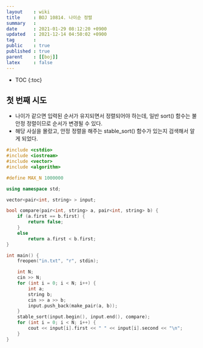 ```yaml
---
layout    : wiki
title     : BOJ 10814. 나이순 정렬
summary   : 
date      : 2021-01-29 08:12:20 +0900
updated   : 2021-12-14 04:50:02 +0900
tag       : 
public    : true
published : true
parent    : [[boj]]
latex     : false
---
```

* TOC
{:toc}

## 첫 번째 시도
- 나이가 같으면 입력된 순서가 유지되면서 정렬되어야 하는데, 일반 sort() 함수는 불안정 정렬이므로 순서가 변경될 수 있다.
- 해당 사실을 몰랐고, 안정 정렬을 해주는 stable_sort() 함수가 있는지 검색해서 알게 되었다.
```cpp linenos
#include <cstdio>
#include <iostream>
#include <vector>
#include <algorithm>

#define MAX_N 1000000

using namespace std;

vector<pair<int, string> > input;

bool compare(pair<int, string> a, pair<int, string> b) {
	if (a.first == b.first) {
		return false;
	}
	else
		return a.first < b.first;
}

int main() {
	freopen("in.txt", "r", stdin);

	int N;
	cin >> N;
	for (int i = 0; i < N; i++) {
		int a;
		string b;
		cin >> a >> b;
		input.push_back(make_pair(a, b));
	}
	stable_sort(input.begin(), input.end(), compare);
	for (int i = 0; i < N; i++) {
		cout << input[i].first << " " << input[i].second << "\n";
	}
}
```
